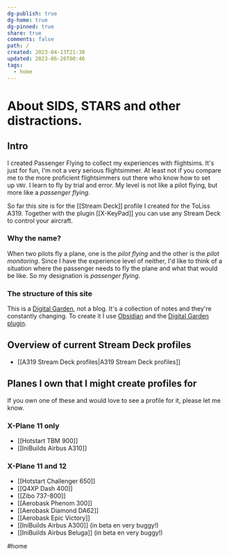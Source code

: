 ```yaml
---
dg-publish: true
dg-home: true
dg-pinned: true
share: true
comments: false
path: /
created: 2023-04-13T21:38
updated: 2023-06-26T00:46
tags:
  - home
---
```


# About SIDS, STARS and other distractions.

## Intro
I created Passenger Flying to collect my experiences with flightsims. It's just for fun, I'm not a very serious flightsimmer. At least not if you compare me to the more proficient flightsimmers out there who know how to set up `VNV`. I learn to fly by trial and error. My level is not like a pilot flying, but more like a *passenger flying*.

So far this site is for the [[Stream Deck]] profile I created for the ToLiss A319. Together with the plugin [[X-KeyPad]] you can use any Stream Deck to control your aircraft.

### Why the name?
When two pilots fly a plane, one is the _pilot flying_ and the other is the _pilot monitoring_. Since I have the experience level of neither, I'd like to think of a situation where the passenger needs to fly the plane and what that would be like. So my designation is _passenger flying_.

### The structure of this site
This is a [Digital Garden](https://link.passengerflying.com/RryLqc), not a blog. It's a collection of notes and they're constantly changing. To create it I use [Obsidian](https://link.passengerflying.com/SBqoRq) and the [Digital Garden plugin](https://link.passengerflying.com/oqH3sF).

## Overview of current Stream Deck profiles
- [[A319 Stream Deck profiles|A319 Stream Deck profiles]]

## Planes I own that I might create profiles for
If you own one of these and would love to see a profile for it, please let me know.

### X-Plane 11 only
- [[Hotstart TBM 900]]
- [[IniBuilds Airbus A310]]

### X-Plane 11 and 12
- [[Hotstart Challenger 650]]
- [[Q4XP Dash 400]]
- [[Zibo 737-800]]
- [[Aerobask Phenom 300]]
- [[Aerobask Diamond DA62]]
- [[Aerobask Epic Victory]]
- [[IniBuilds Airbus A300]] (in beta en very buggy!)
- [[IniBuilds Airbus Beluga]] (in beta en very buggy!)

#home
